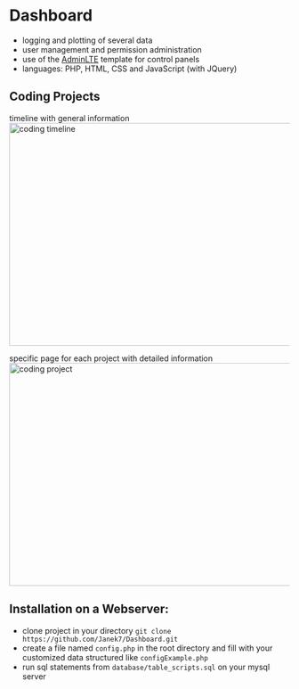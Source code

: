 # Dashboard
+ logging and plotting of several data
+ user management and permission administration
+ use of the [AdminLTE](https://adminlte.io/) template for control panels
+ languages: PHP, HTML, CSS and JavaScript (with JQuery)

## Coding Projects
timeline with general information <br/>
<img src="https://i.imgur.com/38bd9Nf.png" height="400" width="800" alt="coding timeline">

specific page for each project with detailed information <br/>
<img src="https://i.imgur.com/M9sPztH.png" height="400" width="800" alt="coding project">

## Installation on a Webserver:
+ clone project in your directory ``git clone https://github.com/Janek7/Dashboard.git``
+ create a file named ``config.php`` in the root directory and fill with your customized data 
structured like ``configExample.php``
+ run sql statements from ``database/table_scripts.sql`` on your mysql server
